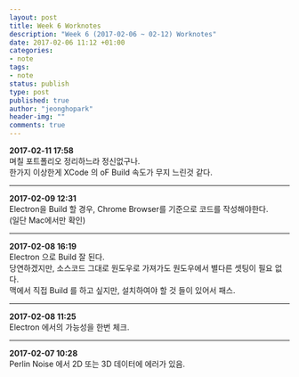 ```yaml
---
layout: post
title: Week 6 Worknotes
description: "Week 6 (2017-02-06 ~ 02-12) Worknotes"
date: 2017-02-06 11:12 +01:00
categories:
- note
tags:
- note
status: publish
type: post
published: true
author: "jeonghopark"
header-img: ""
comments: true
---
```

**2017-02-11 17:58**            
며칠 포트폴리오 정리하느라 정신없구나.           
한가지 이상한게 XCode 의 oF Build 속도가 무지 느린것 같다.           

---    

**2017-02-09 12:31**            
Electron을 Build 할 경우, Chrome Browser를 기준으로 코드를 작성해야한다.          
(일단 Mac에서만 확인)

---

**2017-02-08 16:19**            
Electron 으로 Build 잘 된다.         
당연하겠지만, 소스코드 그대로 원도우로 가져가도 원도우에서 별다른 셋팅이 필요 없다.         
맥에서 직접 Build 를 하고 싶지만, 설치하여야 할 것 들이 있어서 패스.         

---

**2017-02-08 11:25**            
Electron 에서의 가능성을 한번 체크.            

---

**2017-02-07 10:28**            
Perlin Noise 에서 2D 또는 3D 데이터에 에러가 있음.           

